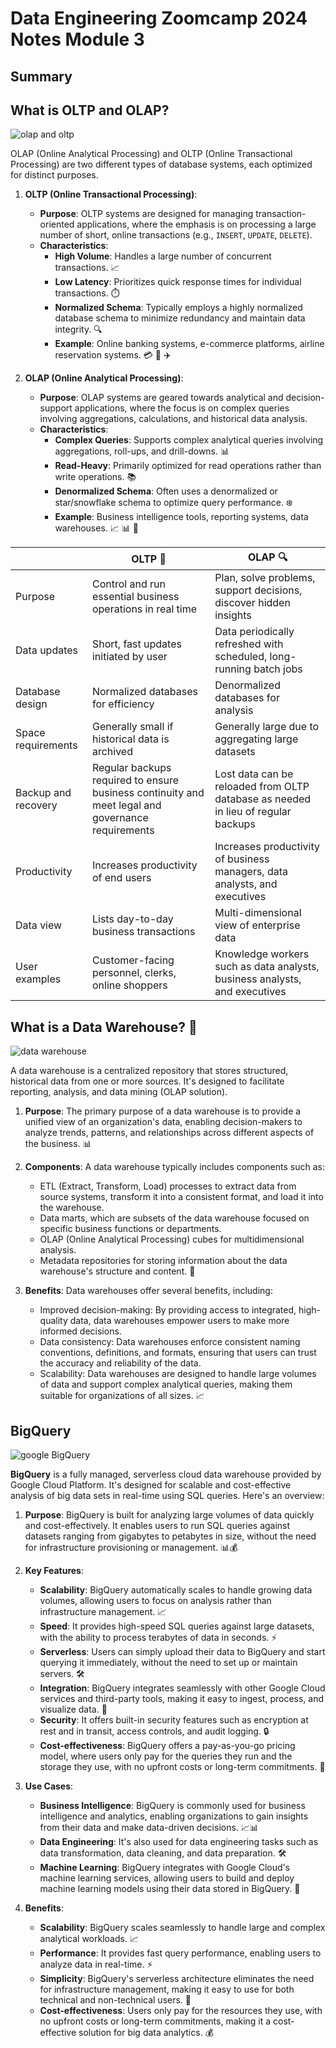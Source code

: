 # Data Engineering Zoomcamp 2024 Notes Module 3

## Summary

## What is OLTP and OLAP?

![olap and oltp](../../assets/module_3/notes/olap_oltp.webp)

OLAP (Online Analytical Processing) and OLTP (Online Transactional Processing) are two different types of database systems, each optimized for distinct purposes.

1. **OLTP (Online Transactional Processing)**:
   - **Purpose**: OLTP systems are designed for managing transaction-oriented applications, where the emphasis is on processing a large number of short, online transactions (e.g., `INSERT`, `UPDATE`, `DELETE`).
   - **Characteristics**:
     - **High Volume**: Handles a large number of concurrent transactions. 📈
     - **Low Latency**: Prioritizes quick response times for individual transactions. ⏱️
     - **Normalized Schema**: Typically employs a highly normalized database schema to minimize redundancy and maintain data integrity. 🔍
     - **Example**: Online banking systems, e-commerce platforms, airline reservation systems. 💳 🛒 ✈️

2. **OLAP (Online Analytical Processing)**:
   - **Purpose**: OLAP systems are geared towards analytical and decision-support applications, where the focus is on complex queries involving aggregations, calculations, and historical data analysis.
   - **Characteristics**:
     - **Complex Queries**: Supports complex analytical queries involving aggregations, roll-ups, and drill-downs. 📊
     - **Read-Heavy**: Primarily optimized for read operations rather than write operations. 📚
     - **Denormalized Schema**: Often uses a denormalized or star/snowflake schema to optimize query performance. ❄️
     - **Example**: Business intelligence tools, reporting systems, data warehouses. 📈 📊 🏢

|                     | OLTP 💼                                                                                           | OLAP 🔍                                                                           |
| ------------------- | ------------------------------------------------------------------------------------------------- | --------------------------------------------------------------------------------- |
| Purpose             | Control and run essential business operations in real time                                        | Plan, solve problems, support decisions, discover hidden insights                 |
| Data updates        | Short, fast updates initiated by user                                                             | Data periodically refreshed with scheduled, long-running batch jobs               |
| Database design     | Normalized databases for efficiency                                                               | Denormalized databases for analysis                                               |
| Space requirements  | Generally small if historical data is archived                                                    | Generally large due to aggregating large datasets                                 |
| Backup and recovery | Regular backups required to ensure business continuity and meet legal and governance requirements | Lost data can be reloaded from OLTP database as needed in lieu of regular backups |
| Productivity        | Increases productivity of end users                                                               | Increases productivity of business managers, data analysts, and executives        |
| Data view           | Lists day-to-day business transactions                                                            | Multi-dimensional view of enterprise data                                         |
| User examples       | Customer-facing personnel, clerks, online shoppers                                                | Knowledge workers such as data analysts, business analysts, and executives        |

## What is a Data Warehouse? 🏢

![data warehouse](../../assets/module_3/notes/data-warehouse.png)

A data warehouse is a centralized repository that stores structured, historical data from one or more sources. It's designed to facilitate reporting, analysis, and data mining (OLAP solution).

1. **Purpose**: The primary purpose of a data warehouse is to provide a unified view of an organization's data, enabling decision-makers to analyze trends, patterns, and relationships across different aspects of the business. 📊

2. **Components**: A data warehouse typically includes components such as:
   - ETL (Extract, Transform, Load) processes to extract data from source systems, transform it into a consistent format, and load it into the warehouse.
   - Data marts, which are subsets of the data warehouse focused on specific business functions or departments.
   - OLAP (Online Analytical Processing) cubes for multidimensional analysis.
   - Metadata repositories for storing information about the data warehouse's structure and content. 🔄

3. **Benefits**: Data warehouses offer several benefits, including:
   - Improved decision-making: By providing access to integrated, high-quality data, data warehouses empower users to make more informed decisions.
   - Data consistency: Data warehouses enforce consistent naming conventions, definitions, and formats, ensuring that users can trust the accuracy and reliability of the data.
   - Scalability: Data warehouses are designed to handle large volumes of data and support complex analytical queries, making them suitable for organizations of all sizes. 📈

## BigQuery

![google BigQuery](../../assets/module_3/notes/bigquery.jpeg)

**BigQuery** is a fully managed, serverless cloud data warehouse provided by Google Cloud Platform. It's designed for scalable and cost-effective analysis of big data sets in real-time using SQL queries. Here's an overview:

1. **Purpose**: BigQuery is built for analyzing large volumes of data quickly and cost-effectively. It enables users to run SQL queries against datasets ranging from gigabytes to petabytes in size, without the need for infrastructure provisioning or management. 📊💰

2. **Key Features**:
   - **Scalability**: BigQuery automatically scales to handle growing data volumes, allowing users to focus on analysis rather than infrastructure management. 📈
   - **Speed**: It provides high-speed SQL queries against large datasets, with the ability to process terabytes of data in seconds. ⚡
   - **Serverless**: Users can simply upload their data to BigQuery and start querying it immediately, without the need to set up or maintain servers. 🛠️
   - **Integration**: BigQuery integrates seamlessly with other Google Cloud services and third-party tools, making it easy to ingest, process, and visualize data. 🔗
   - **Security**: It offers built-in security features such as encryption at rest and in transit, access controls, and audit logging. 🔒
   - **Cost-effectiveness**: BigQuery offers a pay-as-you-go pricing model, where users only pay for the queries they run and the storage they use, with no upfront costs or long-term commitments. 💸

3. **Use Cases**:
   - **Business Intelligence**: BigQuery is commonly used for business intelligence and analytics, enabling organizations to gain insights from their data and make data-driven decisions. 📈📊
   - **Data Engineering**: It's also used for data engineering tasks such as data transformation, data cleaning, and data preparation. 🛠️
   - **Machine Learning**: BigQuery integrates with Google Cloud's machine learning services, allowing users to build and deploy machine learning models using their data stored in BigQuery. 🤖

4. **Benefits**:
   - **Scalability**: BigQuery scales seamlessly to handle large and complex analytical workloads. 📈
   - **Performance**: It provides fast query performance, enabling users to analyze data in real-time. ⚡
   - **Simplicity**: BigQuery's serverless architecture eliminates the need for infrastructure management, making it easy to use for both technical and non-technical users. 🤹
   - **Cost-effectiveness**: Users only pay for the resources they use, with no upfront costs or long-term commitments, making it a cost-effective solution for big data analytics. 💰

